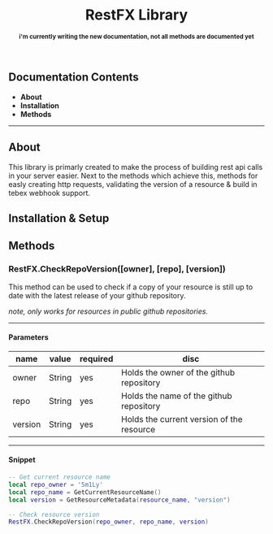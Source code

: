 <h1 align="center">RestFX Library</h1>
<p align="center"><small><strong>i'm currently writing the new documentation, not all methods are documented yet</strong></small></p><br>

## Documentation Contents
- **About**
- **Installation**
- **Methods**

---
## About
This library is primarly created to make the process of building rest api calls in your server easier. Next to the methods which achieve this, methods for easly creating http requests, validating the version of a resource & build in tebex webhook support.

## Installation & Setup

## Methods

### RestFX.CheckRepoVersion([owner], [repo], [version])
This method can be used to check if a copy of your resource is still up to date with the latest release of your github repository.

_note, only works for resources in public github repositories._

---
#### Parameters
| name    | value    | required | disc                                      |
|---------|----------|----------|-------------------------------------------|
| owner   | String   | yes      | Holds the owner of the github repository  |
| repo    | String   | yes      | Holds the name of the github repository   |
| version | String   | yes      | Holds the current version of the resource |

---
#### Snippet
```lua
-- Get current resource name
local repo_owner = '5m1Ly'
local repo_name = GetCurrentResourceName()
local version = GetResourceMetadata(resource_name, "version")

-- Check resource version
RestFX.CheckRepoVersion(repo_owner, repo_name, version)
```